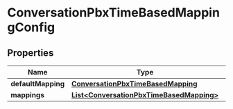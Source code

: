 

# ConversationPbxTimeBasedMappingConfig


## Properties

| Name | Type | Description | Notes |
|------------ | ------------- | ------------- | -------------|
|**defaultMapping** | [**ConversationPbxTimeBasedMapping**](ConversationPbxTimeBasedMapping.md) |  |  [optional] |
|**mappings** | [**List&lt;ConversationPbxTimeBasedMapping&gt;**](ConversationPbxTimeBasedMapping.md) | Mappings |  [optional] |



